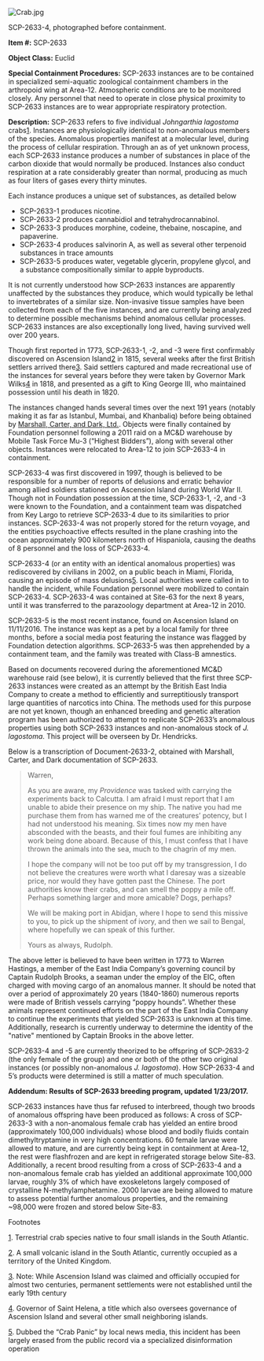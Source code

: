 ![Crab.jpg](http://scp-wiki.wdfiles.com/local--files/scp-2633/Crab.jpg)

SCP-2633-4, photographed before containment.

**Item #:** SCP-2633

**Object Class:** Euclid

**Special Containment Procedures:** SCP-2633 instances are to be contained in specialized semi-aquatic zoological containment chambers in the arthropoid wing at Area-12. Atmospheric conditions are to be monitored closely. Any personnel that need to operate in close physical proximity to SCP-2633 instances are to wear appropriate respiratory protection.

**Description:** SCP-2633 refers to five individual _Johngarthia lagostoma_ crabs[1](javascript:;). Instances are physiologically identical to non-anomalous members of the species. Anomalous properties manifest at a molecular level, during the process of cellular respiration. Through an as of yet unknown process, each SCP-2633 instance produces a number of substances in place of the carbon dioxide that would normally be produced. Instances also conduct respiration at a rate considerably greater than normal, producing as much as four liters of gases every thirty minutes.

Each instance produces a unique set of substances, as detailed below

*   SCP-2633-1 produces nicotine.
*   SCP-2633-2 produces cannabidiol and tetrahydrocannabinol.
*   SCP-2633-3 produces morphine, codeine, thebaine, noscapine, and papaverine.
*   SCP-2633-4 produces salvinorin A, as well as several other terpenoid substances in trace amounts
*   SCP-2633-5 produces water, vegetable glycerin, propylene glycol, and a substance compositionally similar to apple byproducts.

It is not currently understood how SCP-2633 instances are apparently unaffected by the substances they produce, which would typically be lethal to invertebrates of a similar size. Non-invasive tissue samples have been collected from each of the five instances, and are currently being analyzed to determine possible mechanisms behind anomalous cellular processes. SCP-2633 instances are also exceptionally long lived, having survived well over 200 years.

Though first reported in 1773, SCP-2633-1, -2, and -3 were first confirmably discovered on Ascension Island[2](javascript:;) in 1815, several weeks after the first British settlers arrived there[3](javascript:;). Said settlers captured and made recreational use of the instances for several years before they were taken by Governor Mark Wilks[4](javascript:;) in 1818, and presented as a gift to King George III, who maintained possession until his death in 1820.

The instances changed hands several times over the next 191 years (notably making it as far as Istanbul, Mumbai, and Khanbaliq) before being obtained by [Marshall, Carter, and Dark, Ltd.](http://www.scp-wiki.net/marshall-carter-and-dark-hub). Objects were finally contained by Foundation personnel following a 2011 raid on a MC&D warehouse by Mobile Task Force Mu-3 (“Highest Bidders”), along with several other objects. Instances were relocated to Area-12 to join SCP-2633-4 in containment.

SCP-2633-4 was first discovered in 1997, though is believed to be responsible for a number of reports of delusions and erratic behavior among allied soldiers stationed on Ascension Island during World War II. Though not in Foundation possession at the time, SCP-2633-1, -2, and -3 were known to the Foundation, and a containment team was dispatched from Key Largo to retrieve SCP-2633-4 due to its similarities to prior instances. SCP-2633-4 was not properly stored for the return voyage, and the entities psychoactive effects resulted in the plane crashing into the ocean approximately 900 kilometers north of Hispaniola, causing the deaths of 8 personnel and the loss of SCP-2633-4.

SCP-2633-4 (or an entity with an identical anomalous properties) was rediscovered by civilians in 2002, on a public beach in Miami, Florida, causing an episode of mass delusions[5](javascript:;). Local authorities were called in to handle the incident, while Foundation personnel were mobilized to contain SCP-2633-4. SCP-2633-4 was contained at Site-63 for the next 8 years, until it was transferred to the parazoology department at Area-12 in 2010.

SCP-2633-5 is the most recent instance, found on Ascension Island on 11/11/2016. The instance was kept as a pet by a local family for three months, before a social media post featuring the instance was flagged by Foundation detection algorithms. SCP-2633-5 was then apprehended by a containment team, and the family was treated with Class-B amnestics.

Based on documents recovered during the aforementioned MC&D warehouse raid (see below), it is currently believed that the first three SCP-2633 instances were created as an attempt by the British East India Company to create a method to efficiently and surreptitiously transport large quantities of narcotics into China. The methods used for this purpose are not yet known, though an enhanced breeding and genetic alteration program has been authorized to attempt to replicate SCP-2633’s anomalous properties using both SCP-2633 instances and non-anomalous stock of _J. lagostoma_. This project will be overseen by Dr. Hendricks.

Below is a transcription of Document-2633-2, obtained with Marshall, Carter, and Dark documentation of SCP-2633.

> Warren,
> 
> As you are aware, my _Providence_ was tasked with carrying the experiments back to Calcutta. I am afraid I must report that I am unable to abide their presence on my ship. The native you had me purchase them from has warned me of the creatures’ potency, but I had not understood his meaning. Six times now my men have absconded with the beasts, and their foul fumes are inhibiting any work being done aboard. Because of this, I must confess that I have thrown the animals into the sea, much to the chagrin of my men.
> 
> I hope the company will not be too put off by my transgression, I do not believe the creatures were worth what I daresay was a sizeable price, nor would they have gotten past the Chinese. The port authorities know their crabs, and can smell the poppy a mile off. Perhaps something larger and more amicable? Dogs, perhaps?
> 
> We will be making port in Abidjan, where I hope to send this missive to you, to pick up the shipment of ivory, and then we sail to Bengal, where hopefully we can speak of this further.
> 
> Yours as always, Rudolph.

The above letter is believed to have been written in 1773 to Warren Hastings, a member of the East India Company’s governing council by Captain Rudolph Brooks, a seaman under the employ of the EIC, often charged with moving cargo of an anomalous manner. It should be noted that over a period of approximately 20 years (1840-1860) numerous reports were made of British vessels carrying “poppy hounds”. Whether these animals represent continued efforts on the part of the East India Company to continue the experiments that yielded SCP-2633 is unknown at this time. Additionally, research is currently underway to determine the identity of the "native" mentioned by Captain Brooks in the above letter.

SCP-2633-4 and -5 are currently theorized to be offspring of SCP-2633-2 (the only female of the group) and one or both of the other two original instances (or possibly non-anomalous _J. lagostoma_). How SCP-2633-4 and 5’s products were determined is still a matter of much speculation.

**Addendum: Results of SCP-2633 breeding program, updated 1/23/2017.**

SCP-2633 instances have thus far refused to interbreed, though two broods of anomalous offspring have been produced as follows: A cross of SCP-2633-3 with a non-anomalous female crab has yielded an entire brood (approximately 100,000 individuals) whose blood and bodily fluids contain dimethyltryptamine in very high concentrations. 60 female larvae were allowed to mature, and are currently being kept in containment at Area-12, the rest were flashfrozen and are kept in refrigerated storage below Site-83. Additionally, a recent brood resulting from a cross of SCP-2633-4 and a non-anomalous female crab has yielded an additional approximate 100,000 larvae, roughly 3% of which have exoskeletons largely composed of crystalline N-methylamphetamine. 2000 larvae are being allowed to mature to assess potential further anomalous properties, and the remaining ~98,000 were frozen and stored below Site-83.

Footnotes

[1](javascript:;). Terrestrial crab species native to four small islands in the South Atlantic.

[2](javascript:;). A small volcanic island in the South Atlantic, currently occupied as a territory of the United Kingdom.

[3](javascript:;). Note: While Ascension Island was claimed and officially occupied for almost two centuries, permanent settlements were not established until the early 19th century

[4](javascript:;). Governor of Saint Helena, a title which also oversees governance of Ascension Island and several other small neighboring islands.

[5](javascript:;). Dubbed the “Crab Panic” by local news media, this incident has been largely erased from the public record via a specialized disinformation operation